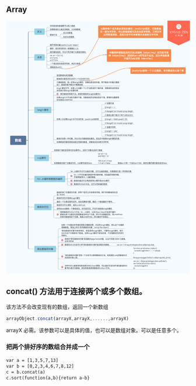 ## Array

![数组](./images/array.png)

## concat() 方法用于连接两个或多个数组。

该方法不会改变现有的数组，返回一个新数组
```js
arrayObject.concat(arrayX,arrayX,......,arrayX)
```
arrayX 必需。该参数可以是具体的值，也可以是数组对象。可以是任意多个。

### 把两个排好序的数组合并成一个
```JS
var a = [1,3,5,7,13]
var b = [0,2,3,4,6,7,8,12]
c = b.concat(a)
c.sort(function(a,b){return a-b}
```